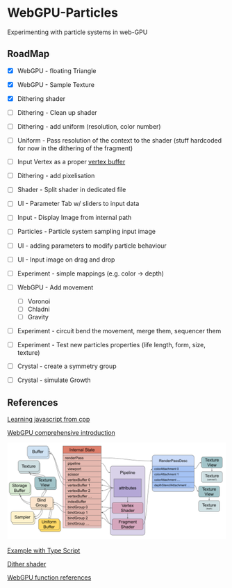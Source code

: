# WebGPU-Particles
Experimenting with particle systems in web-GPU
 
## RoadMap

- [x] WebGPU - floating Triangle
- [x] WebGPU - Sample Texture
- [x] Dithering shader
- [ ] Dithering - Clean up shader
- [ ] Dithering - add uniform (resolution, color number)
- [ ] Uniform - Pass resolution of the context to the shader (stuff hardcoded for now in the dithering of the fragment)
- [ ] Input Vertex as a proper [vertex buffer](https://webgpufundamentals.org/webgpu/lessons/webgpu-vertex-buffers.html)
- [ ] Dithering - add pixelisation
- [ ] Shader - Split shader in dedicated file
- [ ] UI - Parameter Tab w/ sliders to input data
- [ ] Input - Display Image from internal path
- [ ] Particles - Particle system sampling input image
- [ ] UI - adding parameters to modify particle behaviour
- [ ] UI - Input image on drag and drop
- [ ] Experiment - simple mappings (e.g. color -> depth)
- [ ] WebGPU - Add movement 
	- [ ] Voronoi
	- [ ] Chladni
	- [ ] Gravity
- [ ] Experiment - circuit bend the movement, merge them, sequencer them
- [ ] Experiment - Test new particles properties (life length, form, size, texture)
- [ ] Crystal - create a symmetry group
- [ ] Crystal - simulate Growth


## References

[Learning javascript from cpp](https://developer.mozilla.org/en-US/docs/Web/JavaScript)

[WebGPU comprehensive introduction](https://webgpufundamentals.org/webgpu/lessons/webgpu-fundamentals.html)

![architecture diagram](webgpu-draw-diagram.svg)

[Example with Type Script](https://webgpu.github.io/webgpu-samples/?sample=rotatingCube#main.ts)

[Dither shader](https://www.shadertoy.com/view/cdXGDn)

[WebGPU function references](https://webgpufundamentals.org/webgpu/lessons/webgpu-wgsl-function-reference.html#func-modf)




